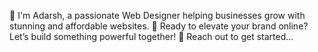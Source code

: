 🚀 I'm Adarsh, a passionate Web Designer helping businesses grow with stunning and affordable websites.
💼 Ready to elevate your brand online? Let’s build something powerful together!
📩 Reach out to get started...
